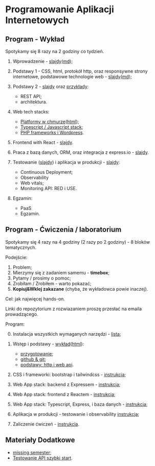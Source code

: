 # Programowanie Aplikacji Internetowych

## Program - Wykład

Spotykamy się 8 razy na 2 godziny co tydzień.

1. Wprowadzenie - [slajdy](01_wprowadzenie/slides.pdf)([md](01_wprowadzenie/slides.md));

2. Podstawy 1 - CSS, html, protokół http, oraz responsywne strony internetowe, podstawowe technologie web - [slajdy](02_podstawy/slides.pdf)([md](02_podstawy/slides.md));

3. Podstawy 2 - [slajdy](03_web_api/slides.pdf) oraz [przykłady](03_web_api/):

   - REST API;
   - architektura.

4. Web tech stacks:

   - [Platformy w chmurze](04_chmura/index.pdf)([html](04_chmura/index.html));
   - [Typescript / Javascript stack](04_js_ts_stack/);
   - [PHP frameworks i Wordpress](04_php_stack/).

5. Frontend with React - [slajdy](05_react/slides.pdf).

6. Praca z bazą danych, ORM, oraz integracja z express.io - [slajdy](06_bazy_danych).

7. Testowanie ([slajdy](07_testowanie/)) i aplikacja w produkcji - [slajdy](07_produkcja/slides.pdf):
   
   - Continuous Deployment;
   - Observability
   - Web vitals;
   - Monitoring API: RED i USE.

8. Egzamin:

   - PaaS
   - Egzamin.

## Program - Ćwiczenia / laboratorium

Spotykamy się 4 razy na 4 godziny (2 razy po 2 godziny) - 8 bloków tematycznych.

Podejście:

1. Problem;
2. Mierzymy się z zadaniem samemu - **timebox**;
3. Pytamy / prosimy o pomoc;
4. Zrobiłam / Zrobiłem - warto pokazać;
5. **Kopiuj&Wklej zakazane** (chyba, że wykładowca powie inaczej).

Cel: jak najwięcej hands-on.

Linki do repozytorium z rozwiazaniem proszę przesłać na emaila prowadzącego.

Program:

0. Instalacja wszystkich wymaganych narzędzi - [lista](cwiczenia/README.md);

1. Wstęp i podstawy - [wykład](cwiczenia/00_wstep/index.pdf)([html](cwiczenia/00_wstep/)):

   - [przygotowanie](cwiczenia/README.md);
   - [github & git](cwiczenia/01_basics);
   - [podstawy: http i web api](cwiczenia/01_basics).

2. CSS i frameworki: bootstrap i tailwindcss - [instrukcja](cwiczenia/02_component_frameworks);

3. Web App stack: backend z Expressem - [instrukcja](cwiczenia/03_js_ts_stack);

4. Web App stack: frontend z Reactem - [instrukcja](cwiczenia/04_react_frontend);

5. Web App stack: Typescript, Express, i baza danych - [instrukcja](cwiczenia/05_baza_danych);

6. Aplikacja w produkcji - testowanie i observability [instrukcja](cwiczenia/06_produkcja);

7. Zaliczenie ćwiczeń - [instrukcja](cwiczenia/07_zaliczenie).

## Materiały Dodatkowe

- [missing semester](https://missing.csail.mit.edu/);
- [Testowanie API szybki start](https://github.com/wojciech11/se_http_api_testing_quickstart).

